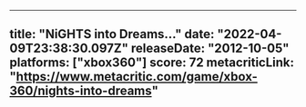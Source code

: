 
---
title: "NiGHTS into Dreams..."
date: "2022-04-09T23:38:30.097Z"
releaseDate: "2012-10-05"
platforms: ["xbox360"]
score: 72
metacriticLink: "https://www.metacritic.com/game/xbox-360/nights-into-dreams"
---
